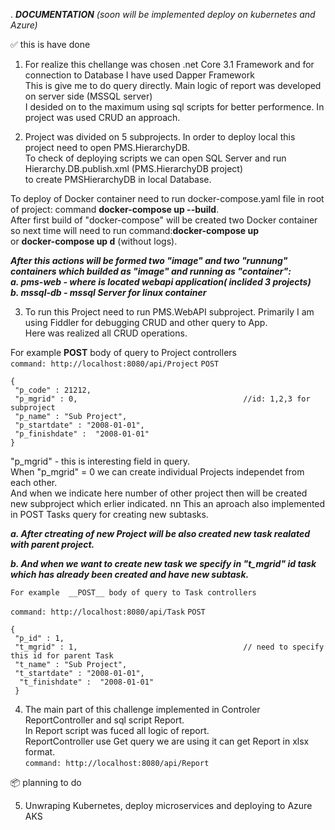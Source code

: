.                                   ***DOCUMENTATION***
                       *(soon will be implemented deploy on kubernetes and Azure)*
   
   :white_check_mark: this is have done
   
   1. For realize this chellange was chosen .net Core 3.1 Framework and for connection to Database I have used Dapper Framework   
   This is give me to do query directly. Main logic of report was developed on server side (MSSQL server)  
   I desided on to the maximum using sql scripts for better performence. In project was used CRUD an approach.  
  
   2. Project was divided on 5 subprojects. In order to deploy local this project need to open PMS.HierarchyDB.  
   To  check of deploying scripts we can open SQL Server and run Hierarchy.DB.publish.xml (PMS.HierarchyDB project)  
   to create PMSHierarchyDB in local Database.  
  
   To  deploy of Docker container need to run docker-compose.yaml file in root of project: command **docker-compose up --build**.  
   After first build of "docker-compose" will be created two Docker container so next time will need to run command:**docker-compose up**  
   or **docker-compose up d** (without logs).
  
  ***After this actions will be formed two "image" and two "runnung" containers which builded as "image" and running as "container":  
      a. pms-web - where is located  webapi application( inclided 3 projects)  
      b. mssql-db - mssql Server for linux container***   

   3. To run this Project need to run PMS.WebAPI subproject.
   Primarily I am using Fiddler for debugging CRUD and other query to App.   
   Here was realized all CRUD operations.  

   For example  __POST__ body of query to Project controllers  
   ```command: http://localhost:8080/api/Project``` 
   ```POST```
   ```
   {     
    "p_code" : 21212,    
    "p_mgrid" : 0,                                     //id: 1,2,3 for subproject    
    "p_name" : "Sub Project",    
    "p_startdate" : "2008-01-01",    
    "p_finishdate" :  "2008-01-01"      
   } 
   ```
     
   "p_mgrid" - this is interesting field in query.  
    When "p_mgrid" = 0 we can create individual Projects independet from each other.  
    And when we indicate here number of other project then will be created new subproject which  erlier indicated. nn
    This an aproach  also implemented in POST Tasks query for creating new subtasks.  

   ***a. After ctreating  of new Project  will be also created  new task realated  with  parent project.*** 
    
   ***b. And when we want to create new task we specify in "t_mgrid" id task which has already been created and have new subtask.***  
    
    For example  __POST__ body of query to Task controllers 
   ```command: http://localhost:8080/api/Task```
   ```POST```
   ```
   {    
    "p_id" : 1,    
    "t_mgrid" : 1,                                     // need to specify this id for parent Task      
    "t_name" : "Sub Project",      
    "t_startdate" : "2008-01-01",      
     "t_finishdate" :  "2008-01-01"      
    }    
   ```
     
   4. The main part of this challenge implemented in Controler ReportController and sql script Report.  
   In Report script was fuced all logic of report.  
   ReportController use Get query we are using it can get Report in xlsx format.  
   ```command: http://localhost:8080/api/Report``` 

   :package:  planning to do
 
 5. Unwraping Kubernetes, deploy microservices and deploying to Azure AKS
    
    
  
 

